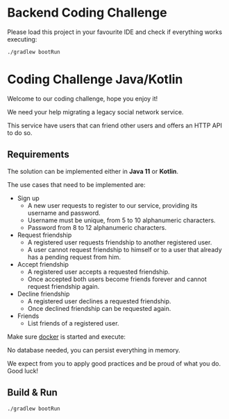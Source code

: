 # Backend Coding Challenge

Please load this project in your favourite IDE and check if everything works executing:

```shell
./gradlew bootRun
```

# Coding Challenge Java/Kotlin

Welcome to our coding challenge, hope you enjoy it!

We need your help migrating a legacy social network service.

This service have users that can friend other users and offers an HTTP API to do so.

## Requirements

The solution can be implemented either in **Java 11** or **Kotlin**.

The use cases that need to be implemented are:

* Sign up
    * A new user requests to register to our service, providing its username and password.
    * Username must be unique, from 5 to 10 alphanumeric characters.
    * Password from 8 to 12 alphanumeric characters.
* Request friendship
    * A registered user requests friendship to another registered user.
    * A user cannot request friendship to himself or to a user that already has a pending request from him.
* Accept friendship
    * A registered user accepts a requested friendship.
    * Once accepted both users become friends forever and cannot request friendship again.
* Decline friendship
    * A registered user declines a requested friendship.
    * Once declined friendship can be requested again.
* Friends
    * List friends of a registered user.

Make sure [docker](https://www.docker.com/products/docker-desktop) is started and execute:

No database needed, you can persist everything in memory.

We expect from you to apply good practices and be proud of what you do. Good luck!

## Build & Run

```shell
./gradlew bootRun
```